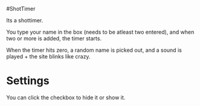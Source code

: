 #ShotTimer


Its a shottimer. 

You type your name in the box (needs to be atleast two entered), and when two or more is added, the timer starts.

When the timer hits zero, a random name is picked out, and a sound is played + the site blinks like crazy.

Settings
=================================
You can click the checkbox to hide it or show it.
